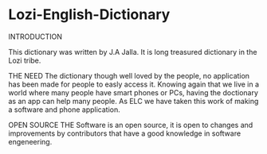 # Lozi-English-Dictionary

INTRODUCTION

This dictionary was written by J.A Jalla. It is long treasured dictionary in the Lozi tribe.

THE NEED
The dictionary though well loved by the people, no application has been made for people to easly access it. Knowing again that we live in a world where many people have smart phones or PCs, having the doctionary as an app can help many people. As ELC we have taken this work of making a software and phone application.

OPEN SOURCE
THE Software is an open source, it is open to changes and improvements by contributors that have a good knowledge in software engeneering.
